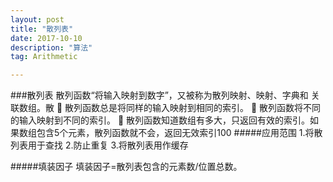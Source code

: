 ```yaml
---
layout: post
title: "散列表"
date: 2017-10-10
description: "算法"
tag: Arithmetic

---
```

###散列表
散列函数“将输入映射到数字”，又被称为散列映射、映射、字典和 关联数组。散
 散列函数总是将同样的输入映射到相同的索引。
 散列函数将不同的输入映射到不同的索引。
 散列函数知道数组有多大，只返回有效的索引。如果数组包含5个元素，散列函数就不会，返回无效索引100
#####应用范围
1.将散列表用于查找
2.防止重复
3.将散列表用作缓存

#####填装因子
填装因子=散列表包含的元素数/位置总数。
